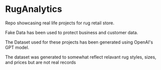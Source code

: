 # RugAnalytics
Repo showcasing real life projects for rug retail store. 

Fake Data has been used to protect business and customer data.

The Dataset used for these projects has been generated using OpenAI's GPT model. 

The dataset was generated to somewhat reflect relavant rug styles, sizes, and prices but are not real records
